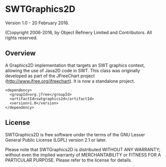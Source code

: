 SWTGraphics2D
=============

Version 1.0 - 20 February 2016.

(C)opyright 2006-2016, by Object Refinery Limited and Contributors.  All rights reserved.

Overview
--------
A Graphics2D implementation that targets an SWT graphics context, allowing the use of Java2D code in SWT.  This class was originally developed as part of the JFreeChart project (http://www.jfree.org/jfreechart).  It is now a standalone project.

    <dependency>
      <groupId>org.jfree</groupId>
      <artifactId>swtgraphics2d</artifactId>
      <version>1.0</version>
    </dependency>

License
-------
SWTGraphics2D is free software under the terms of the GNU Lesser General Public License (LGPL) version 2.1 or later.  

Please note that SWTGraphics2D is distributed WITHOUT ANY WARRANTY; without even the implied warranty of MERCHANTABILITY or FITNESS FOR A PARTICULAR PURPOSE.  Please refer to the license for details.

